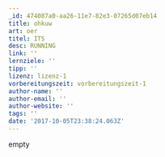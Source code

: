 ```yaml
---
_id: 474087a0-aa26-11e7-82e3-07265d07eb14
title: ohkuw
art: oer
titel: ITS
desc: RUNNING
link: ''
lernziele: ''
tipp: ''
lizenz: lizenz-1
vorbereitungszeit: vorbereitungszeit-1
author-name: ''
author-email: ''
author-website: ''
tags: ''
date: '2017-10-05T23:38:24.063Z'
---
```

empty
